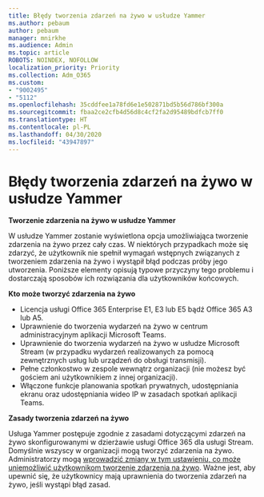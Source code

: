 ```yaml
---
title: Błędy tworzenia zdarzeń na żywo w usłudze Yammer
ms.author: pebaum
author: pebaum
manager: mnirkhe
ms.audience: Admin
ms.topic: article
ROBOTS: NOINDEX, NOFOLLOW
localization_priority: Priority
ms.collection: Adm_O365
ms.custom:
- "9002495"
- "5112"
ms.openlocfilehash: 35cddfee1a78fd6e1e502871bd5b56d786bf300a
ms.sourcegitcommit: fbaa2ce2cfb4d56d8c4cf2fa2d95489bdfcb7ff0
ms.translationtype: HT
ms.contentlocale: pl-PL
ms.lasthandoff: 04/30/2020
ms.locfileid: "43947897"
---
```

# <a name="live-events-in-yammer-creation-errors"></a>Błędy tworzenia zdarzeń na żywo w usłudze Yammer

**Tworzenie zdarzenia na żywo w usłudze Yammer**

W usłudze Yammer zostanie wyświetlona opcja umożliwiająca tworzenie zdarzenia na żywo przez cały czas. W niektórych przypadkach może się zdarzyć, że użytkownik nie spełnił wymagań wstępnych związanych z tworzeniem zdarzenia na żywo i wystąpił błąd podczas próby jego utworzenia. Poniższe elementy opisują typowe przyczyny tego problemu i dostarczają sposobów ich rozwiązania dla użytkowników końcowych.

**Kto może tworzyć zdarzenia na żywo**
- Licencja usługi Office 365 Enterprise E1, E3 lub E5 bądź Office 365 A3 lub A5.
- Uprawnienie do tworzenia wydarzeń na żywo w centrum administracyjnym aplikacji Microsoft Teams.
- Uprawnienie do tworzenia wydarzeń na żywo w usłudze Microsoft Stream (w przypadku wydarzeń realizowanych za pomocą zewnętrznych usług lub urządzeń do obsługi transmisji).
- Pełne członkostwo w zespole wewnątrz organizacji (nie możesz być gościem ani użytkownikiem z innej organizacji).
- Włączone funkcje planowania spotkań prywatnych, udostępniania ekranu oraz udostępniania wideo IP w zasadach spotkań aplikacji Teams.

**Zasady tworzenia zdarzeń na żywo**

Usługa Yammer postępuje zgodnie z zasadami dotyczącymi zdarzeń na żywo skonfigurowanymi w dzierżawie usługi Office 365 dla usługi Stream. Domyślnie wszyscy w organizacji mogą tworzyć zdarzenia na żywo. Administratorzy mogą [wprowadzić zmiany w tym ustawieniu, co może uniemożliwić użytkownikom tworzenie zdarzenia na żywo](https://docs.microsoft.com/stream/live-event-administration#enabling-and-restricting-users-to-creating). Ważne jest, aby upewnić się, że użytkownicy mają uprawnienia do tworzenia zdarzeń na żywo, jeśli wystąpi błąd zasad.
